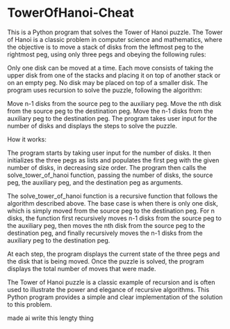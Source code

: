 # TowerOfHanoi-Cheat
This is a Python program that solves the Tower of Hanoi puzzle. The Tower of Hanoi is a classic problem in computer science and mathematics, where the objective is to move a stack of disks from the leftmost peg to the rightmost peg, using only three pegs and obeying the following rules:

Only one disk can be moved at a time.
Each move consists of taking the upper disk from one of the stacks and placing it on top of another stack or on an empty peg.
No disk may be placed on top of a smaller disk.
The program uses recursion to solve the puzzle, following the algorithm:

Move n-1 disks from the source peg to the auxiliary peg.
Move the nth disk from the source peg to the destination peg.
Move the n-1 disks from the auxiliary peg to the destination peg.
The program takes user input for the number of disks and displays the steps to solve the puzzle.

How it works:

The program starts by taking user input for the number of disks. It then initializes the three pegs as lists and populates the first peg with the given number of disks, in decreasing size order. The program then calls the solve_tower_of_hanoi function, passing the number of disks, the source peg, the auxiliary peg, and the destination peg as arguments.

The solve_tower_of_hanoi function is a recursive function that follows the algorithm described above. The base case is when there is only one disk, which is simply moved from the source peg to the destination peg. For n disks, the function first recursively moves n-1 disks from the source peg to the auxiliary peg, then moves the nth disk from the source peg to the destination peg, and finally recursively moves the n-1 disks from the auxiliary peg to the destination peg.

At each step, the program displays the current state of the three pegs and the disk that is being moved. Once the puzzle is solved, the program displays the total number of moves that were made.

The Tower of Hanoi puzzle is a classic example of recursion and is often used to illustrate the power and elegance of recursive algorithms. This Python program provides a simple and clear implementation of the solution to this problem.


made ai write this lengty thing
